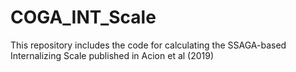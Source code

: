 # COGA_INT_Scale
This repository includes the code for calculating the SSAGA-based Internalizing Scale published in Acion et al (2019)
